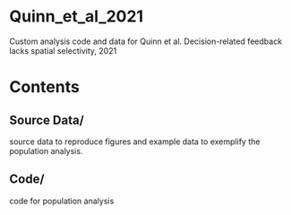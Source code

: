 # Quinn_et_al_2021
Custom analysis code and data for Quinn et al. Decision-related feedback lacks spatial selectivity, 2021

# Contents
## Source Data/
source data to reproduce figures and example data to exemplify the population analysis.

## Code/ 
code for population analysis
